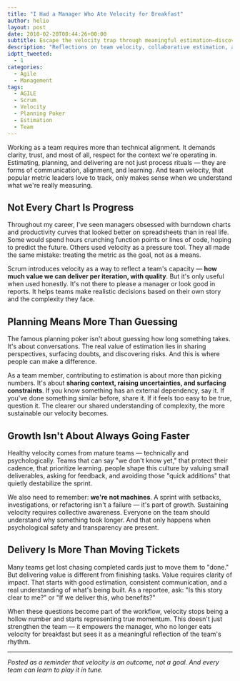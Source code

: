 ```yaml
---
title: "I Had a Manager Who Ate Velocity for Breakfast"
author: helio
layout: post
date: 2010-02-20T00:44:26+00:00
subtitle: Escape the velocity trap through meaningful estimation—discover why planning poker creates conversations, not predictions, and how healthy teams measure capacity while protecting sustainable pace
description: "Reflections on team velocity, collaborative estimation, and the importance of focusing on real value delivery rather than just metrics."
idptt_tweeted:
  - 1
categories:
  - Agile
  - Management
tags:
  - AGILE
  - Scrum
  - Velocity
  - Planning Poker
  - Estimation
  - Team
---
```


Working as a team requires more than technical alignment. It demands clarity, trust, and most of all, respect for the context we're operating in. Estimating, planning, and delivering are not just process rituals — they are forms of communication, alignment, and learning. And team velocity, that popular metric leaders love to track, only makes sense when we understand what we're really measuring.

## Not Every Chart Is Progress

Throughout my career, I've seen managers obsessed with burndown charts and productivity curves that looked better on spreadsheets than in real life. Some would spend hours crunching function points or lines of code, hoping to predict the future. Others used velocity as a pressure tool. They all made the same mistake: treating the metric as the goal, not as a means.

Scrum introduces velocity as a way to reflect a team's capacity — **how much value we can deliver per iteration, with quality**. But it's only useful when used honestly. It's not there to please a manager or look good in reports. It helps teams make realistic decisions based on their own story and the complexity they face.

## Planning Means More Than Guessing

The famous planning poker isn't about guessing how long something takes. It's about conversations. The real value of estimation lies in sharing perspectives, surfacing doubts, and discovering risks. And this is where people can make a difference.

As a team member, contributing to estimation is about more than picking numbers. It's about **sharing context, raising uncertainties, and surfacing constraints**. If you know something has an external dependency, say it. If you've done something similar before, share it. If it feels too easy to be true, question it. The clearer our shared understanding of complexity, the more sustainable our velocity becomes.

## Growth Isn't About Always Going Faster

Healthy velocity comes from mature teams — technically and psychologically. Teams that can say "we don't know yet," that protect their cadence, that prioritize learning. people shape this culture by valuing small deliverables, asking for feedback, and avoiding those "quick additions" that quietly destabilize the sprint.

We also need to remember: **we're not machines**. A sprint with setbacks, investigations, or refactoring isn't a failure — it's part of growth. Sustaining velocity requires collective awareness. Everyone on the team should understand why something took longer. And that only happens when psychological safety and transparency are present.

## Delivery Is More Than Moving Tickets

Many teams get lost chasing completed cards just to move them to "done." But delivering value is different from finishing tasks. Value requires clarity of impact. That starts with good estimation, consistent communication, and a real understanding of what's being built. As a reportee, ask: "Is this story clear to me?" or "If we deliver this, who benefits?"

When these questions become part of the workflow, velocity stops being a hollow number and starts representing true momentum. This doesn't just strengthen the team — it empowers the manager, who no longer eats velocity for breakfast but sees it as a meaningful reflection of the team's rhythm.

---

_Posted as a reminder that velocity is an outcome, not a goal. And every team can learn to play it in tune._
